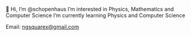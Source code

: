 👋 Hi, I’m @schopenhaus
I’m interested in Physics, Mathematics and Computer Science
I’m currently learning Physics and Computer Science

Email: ngsquarex@gmail.com

<!---
schopenhaus/schopenhaus is a ✨ special ✨ repository because its `README.md` (this file) appears on your GitHub profile.
You can click the Preview link to take a look at your changes.
--->
